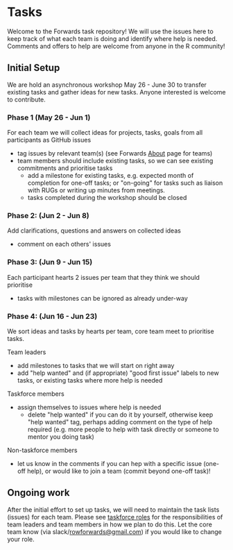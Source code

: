 # Tasks

Welcome to the Forwards task repository! We will use the issues here to keep track of what each team is doing and identify where help is 
needed. Comments and offers to help are welcome from anyone in the R community!

## Initial Setup

We are hold an asynchronous workshop May 26 - June 30 to transfer existing tasks and gather ideas for new tasks. Anyone interested is 
welcome to contribute.

### Phase 1 (May 26 - Jun 1)

For each team we will collect ideas for projects, tasks, goals from all participants as GitHub issues
 - tag issues by relevant team(s) (see Forwards [About](https://forwards.github.io/about/) page for teams)
 - team members should include existing tasks, so we can see existing commitments and prioritise tasks 
    - add a milestone for existing tasks, e.g. expected month of completion for one-off tasks; or "on-going" for tasks such as liaison 
    with RUGs or writing up minutes from meetings.
    - tasks completed during the workshop should be closed
 
### Phase 2: (Jun 2 - Jun 8)

Add clarifications, questions and answers on collected ideas
 - comment on each others' issues
 
### Phase 3: (Jun 9 - Jun 15)

Each participant hearts 2 issues per team that they think we should prioritise
 - tasks with milestones can be ignored as already under-way
 
### Phase 4: (Jun 16 - Jun 23)

We sort ideas and tasks by hearts per team, core team meet to prioritise tasks. 

Team leaders 
 - add milestones to tasks that we will start on right away
 - add "help wanted" and (if appropriate) "good first issue" labels to new tasks, or existing tasks where more help is needed

Taskforce members
 - assign themselves to issues where help is needed
   - delete "help wanted" if you can do it by yourself, otherwise keep "help wanted" tag, perhaps adding comment on the type of help 
   required (e.g. more people to help with task directly or someone to mentor you doing task)
   
Non-taskforce members
 - let us know in the comments if you can hep with a specific issue (one-off help), or would like to join a team (commit beyond 
 one-off task)!
 
## Ongoing work

After the initial effort to set up tasks, we will need to maintain the task lists (issues) for each team. Please see 
[taskforce roles](taskforce_roles.md) for the responsibilities of team leaders and team members in how we plan to do this. Let the core 
team know (via slack/rowforwards@gmail.com) if you would like to change your role.

